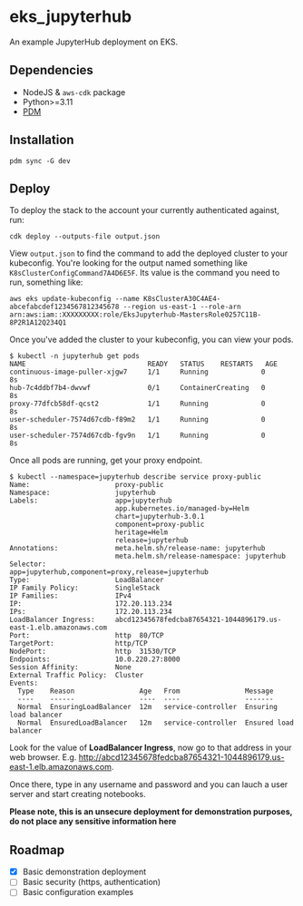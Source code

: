 # eks_jupyterhub

An example JupyterHub deployment on EKS.

## Dependencies

* NodeJS & `aws-cdk` package
* Python>=3.11
* [PDM](https://pypi.org/project/pdm/)

## Installation

```
pdm sync -G dev
```

## Deploy

To deploy the stack to the account your currently authenticated against, run:

```
cdk deploy --outputs-file output.json
```

View `output.json` to find the command to add the deployed cluster to your kubeconfig. You're looking for the 
output named something like `K8sClusterConfigCommand7A4D6E5F`. Its value is the command you need to run, something like:

```
aws eks update-kubeconfig --name K8sClusterA30C4AE4-abcefabcdef1234567812345678 --region us-east-1 --role-arn arn:aws:iam::XXXXXXXXX:role/EksJupyterhub-MastersRole0257C11B-8P2R1A12Q234Q1
```

Once you've added the cluster to your kubeconfig, you can view your pods.
```
$ kubectl -n jupyterhub get pods
NAME                              READY   STATUS    RESTARTS   AGE
continuous-image-puller-xjgw7     1/1     Running             0          8s
hub-7c4ddbf7b4-dwvwf              0/1     ContainerCreating   0          8s
proxy-77dfcb58df-qcst2            1/1     Running             0          8s
user-scheduler-7574d67cdb-f89m2   1/1     Running             0          8s
user-scheduler-7574d67cdb-fgv9n   1/1     Running             0          8s
```

Once all pods are running, get your proxy endpoint.
```
$ kubectl --namespace=jupyterhub describe service proxy-public
Name:                     proxy-public
Namespace:                jupyterhub
Labels:                   app=jupyterhub
                          app.kubernetes.io/managed-by=Helm
                          chart=jupyterhub-3.0.1
                          component=proxy-public
                          heritage=Helm
                          release=jupyterhub
Annotations:              meta.helm.sh/release-name: jupyterhub
                          meta.helm.sh/release-namespace: jupyterhub
Selector:                 app=jupyterhub,component=proxy,release=jupyterhub
Type:                     LoadBalancer
IP Family Policy:         SingleStack
IP Families:              IPv4
IP:                       172.20.113.234
IPs:                      172.20.113.234
LoadBalancer Ingress:     abcd12345678fedcba87654321-1044896179.us-east-1.elb.amazonaws.com
Port:                     http  80/TCP
TargetPort:               http/TCP
NodePort:                 http  31530/TCP
Endpoints:                10.0.220.27:8000
Session Affinity:         None
External Traffic Policy:  Cluster
Events:
  Type    Reason                Age   From                Message
  ----    ------                ----  ----                -------
  Normal  EnsuringLoadBalancer  12m   service-controller  Ensuring load balancer
  Normal  EnsuredLoadBalancer   12m   service-controller  Ensured load balancer
```

Look for the value of **LoadBalancer Ingress**, now go to that address in your web browser.
E.g. http://abcd12345678fedcba87654321-1044896179.us-east-1.elb.amazonaws.com.

Once there, type in any username and password and you can lauch a user server and start creating notebooks.

**Please note, this is an unsecure deployment for demonstration purposes, do not place any sensitive information here**

## Roadmap

* [x] Basic demonstration deployment
* [ ] Basic security (https, authentication)
* [ ] Basic configuration examples
